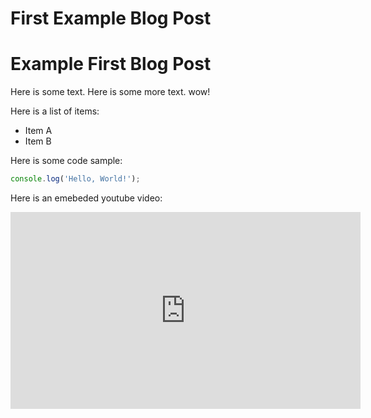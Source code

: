 # First Example Blog Post
# Example First Blog Post
Here is some text. Here is some more text. wow!

Here is a list of items:
* Item A
* Item B

Here is some code sample:
```js
console.log('Hello, World!');
```

Here is an emebeded youtube video:
<div class="youtubeVideoWrapper">
  <iframe width="560" height="315" src="https://www.youtube-nocookie.com/embed/dQw4w9WgXcQ" frameborder="0" allow="accelerometer; + autoplay; clipboard-write; encrypted-media; gyroscope; picture-in-picture" allowfullscreen></iframe>
</div>
